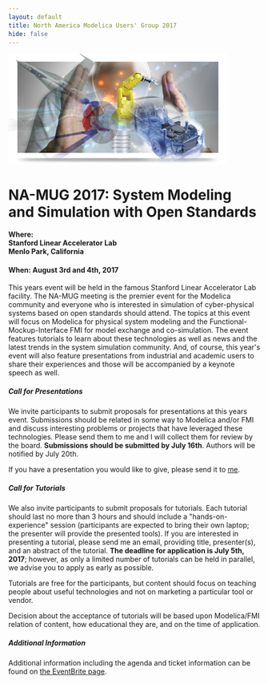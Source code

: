```yaml
---
layout: default
title: North America Modelica Users' Group 2017
hide: false
---
```


<div class="paddedLR pull-right">
  <img class="img-responsive graphic" src="/images/graphic.png"/>
</div>


<h1>NA-MUG 2017: System Modeling and Simulation with Open Standards</h1>

<h4><b>Where</b>:<br>
Stanford Linear Accelerator Lab<br>
Menlo Park, California<br>
</h4>
<h4><b>When</b>: August 3rd and 4th, 2017</h4>

<p>
  This years event will be held in the famous Stanford Linear
Accelerator Lab facility. The NA-MUG meeting is the premier event for
the Modelica community and everyone who is interested in simulation of
cyber-physical systems based on open standards should attend.  The
topics at this event will focus on Modelica for physical system
modeling and the Functional-Mockup-Interface FMI for model exchange
and co-simulation. The event features tutorials to learn about these
technologies as well as news and the latest trends in the system
simulation community.  And, of course, this year's event will also
feature presentations from industrial and academic users to share
their experiences and those will be accompanied by a keynote speech as
well.
</p>

<h5>Call for Presentations</h5>
<p>
We invite participants to submit proposals for presentations at this years event.  Submissions should be related in some way to Modelica and/or FMI and discuss interesting problems or projects that have leveraged these technologies.  Please send them to me and I will collect them for review by the board.  <strong>Submissions should be submitted by July 16th</strong>.  Authors will be notified by July 20th.
</p>

<p>If you have a presentation you would like to give, please send it to <a href="michael.tiller+namug2017@gmail.com">me</a>.</p>


<h5>Call for Tutorials</h5>
<p>
We also invite participants to submit proposals for tutorials.  Each tutorial should last no more than 3 hours and should include a "hands-on-experience" session (participants are expected to bring their own laptop; the presenter will provide the presented tools). If you are interested in presenting a tutorial, please send me an email, providing title, presenter(s), and an abstract of the tutorial. <strong>The deadline for application is July 5th, 2017</strong>; however, as only a limited number of tutorials can be held in parallel, we advise you to apply as early as possible.</p>
<p>Tutorials are free for the participants, but content should focus on teaching people about useful technologies and not on marketing a particular tool or vendor.</p>
<p>Decision about the acceptance of tutorials will be based upon Modelica/FMI relation of content, how educational they are, and on the time of application.</p>

<h5>Additional Information</h5>

<p>
  Additional information including the agenda and ticket information can be found on <a href="https://www.eventbrite.com/e/na-mug-2017-system-modeling-and-simulation-with-open-standards-tickets-35516389477">the EventBrite page</a>.
</p>

